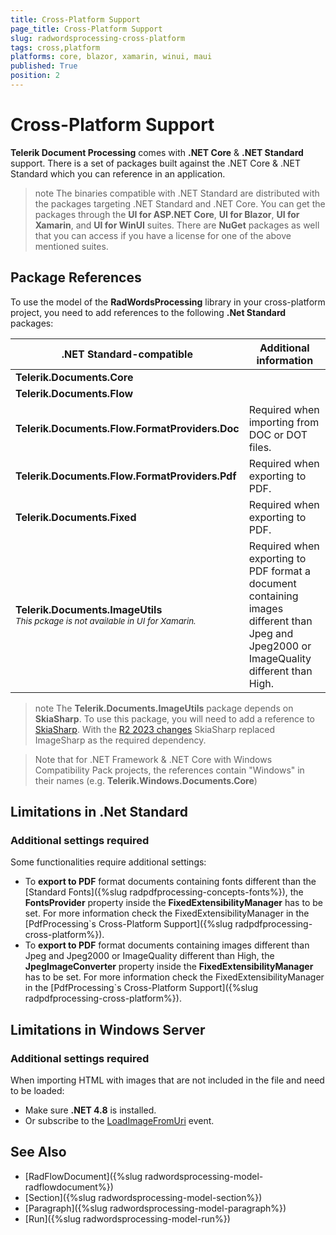 ```yaml
---
title: Cross-Platform Support
page_title: Cross-Platform Support
slug: radwordsprocessing-cross-platform
tags: cross,platform
platforms: core, blazor, xamarin, winui, maui
published: True
position: 2
---
```


# Cross-Platform Support

**Telerik Document Processing** comes with **.NET Core** & **.NET Standard** support. There is a set of packages built against the .NET Core & .NET Standard which you can reference in an application.

>note The binaries compatible with .NET Standard are distributed with the packages targeting .NET Standard and .NET Core. You can get the packages through the **UI for ASP.NET Core**, **UI for Blazor**, **UI for Xamarin**, and **UI for WinUI** suites. There are **NuGet** packages as well that you can access if you have a license for one of the above mentioned suites.

## Package References

To use the model of the **RadWordsProcessing** library in your cross-platform project, you need to add references to the following **.Net Standard** packages:

<table>
<thead>
	<tr>
		<th>.NET Standard-compatible</th>
		<th>Additional information</th>
	</tr>
</thead>
<tbody>
	<tr>
		<td><b>Telerik.Documents.Core</b></td>
		<td></td>
	</tr>
	<tr>
	    <td><b>Telerik.Documents.Flow</b></td>
		<td></td>
	</tr>
    <tr>
		<td><b>Telerik.Documents.Flow.FormatProviders.Doc</b></td>
		<td>Required when importing from DOC or DOT files.</td>
	</tr>
	<tr>
	    <td><b>Telerik.Documents.Flow.FormatProviders.Pdf</b></td>
		<td>Required when exporting to PDF.</td>
	</tr>
	<tr>
	    <td><b>Telerik.Documents.Fixed</b></td>
		<td>Required when exporting to PDF.</td>
	</tr>
	<tr>
		<td>	
			<b>Telerik.Documents.ImageUtils</b>
			<br><sub><i>This pckage is not available in UI for Xamarin.</i></sub>
		</td>
        <td>Required when exporting to PDF format a document containing images different than Jpeg and Jpeg2000 or ImageQuality different than High.</td>
	</tr>
</tbody>
</table>

>note The **Telerik.Documents.ImageUtils** package depends on **SkiaSharp**. To use this package, you will need to add a reference to [SkiaSharp](https://www.nuget.org/packages/SkiaSharp/). With the [R2 2023 changes](https://docs.telerik.com/devtools/document-processing/libraries/radpdfprocessing/changes-and-backward-compatibility/backward-compatibility#whats-different-in-2023-r2) SkiaSharp replaced ImageSharp as the required dependency.

> Note that for .NET Framework & .NET Core with Windows Compatibility Pack projects, the references contain "Windows" in their names (e.g. **Telerik.Windows.Documents.Core**)
 
## Limitations in .Net Standard

### Additional settings required

Some functionalities require additional settings:
* To **export to PDF** format documents containing fonts different than the [Standard Fonts]({%slug radpdfprocessing-concepts-fonts%}), the **FontsProvider** property inside the **FixedExtensibilityManager** has to be set. For more information check the FixedExtensibilityManager in the [PdfProcessing`s Cross-Platform Support]({%slug radpdfprocessing-cross-platform%}).
* To **export to PDF** format documents containing images different than Jpeg and Jpeg2000 or ImageQuality different than High, the **JpegImageConverter** property inside the **FixedExtensibilityManager** has to be set. For more information check the FixedExtensibilityManager in the [PdfProcessing`s Cross-Platform Support]({%slug radpdfprocessing-cross-platform%}).

## Limitations in Windows Server

### Additional settings required
 When importing HTML with images that are not included in the file and need to be loaded:
 * Make sure **.NET 4.8** is installed.
 * Or subscribe to the [LoadImageFromUri](https://docs.telerik.com/devtools/document-processing/libraries/radwordsprocessing/formats-and-conversion/html/settings#loadimagefromuri-and-loadstylesheetfromuri-events) event.

## See Also

 * [RadFlowDocument]({%slug radwordsprocessing-model-radflowdocument%})
 * [Section]({%slug radwordsprocessing-model-section%})
 * [Paragraph]({%slug radwordsprocessing-model-paragraph%})
 * [Run]({%slug radwordsprocessing-model-run%})

